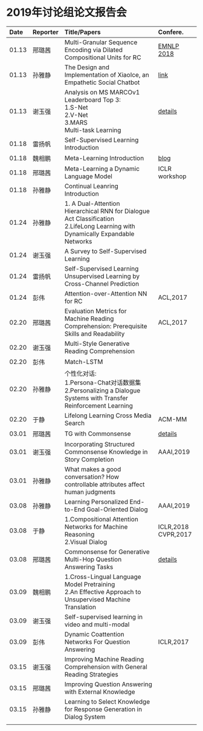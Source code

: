# 2019年讨论组论文报告会

|Date| Reporter | Title/Papers | Confere. |
|:--|:-------|:-------|:--|
| 01.13 | 邢璐茜 | Multi-Granular Sequence Encoding via Dilated Compositional Units for RC | [EMNLP<br>2018](http://aclweb.org/anthology/D18-1238) |
| 01.13 | 孙雅静 | The Design and Implementation of XiaoIce, an Empathetic Social Chatbot | [link](https://arxiv.org/abs/1812.08989) |
| 01.13 | 谢玉强 | Analysis on MS MARCOv1 Leaderboard Top 3:<br>1.S-Net<br>2.V-Net<br>3.MARS<br>Multi-task Learning | [details](https://github.com/IndexFziQ/MSMARCO-MRC-Analysis) |
| 01.18 | 雷扬帆 | Self-Supervised Learning Introduction | |
| 01.18 | 魏相鹏 | Meta-Learning Introduction | [blog](https://lilianweng.github.io/lil-log/2018/11/30/meta-learning.html) |
| 01.18 | 邢璐茜 | Meta-Learning a Dynamic Language Model | ICLR workshop |
| 01.18 | 孙雅静 | Continual Leanring Introduction | |
| 01.24 | 孙雅静 | 1. A Dual-Attention Hierarchical RNN for Dialogue Act Classification<br>2.LifeLong Learning with Dynamically Expandable Networks | |
| 01.24 | 谢玉强 | A Survey to Self-Supervised Learning | |
| 01.24 | 雷扬帆 | Self-Supervised Learning<br>Unsupervised Learning by Cross-Channel Prediction | |
| 01.24 | 彭伟 | Attention-over-Attention NN for RC | ACL,2017 |
| 02.20 | 邢璐茜 | Evaluation Metrics for Machine Reading Comprehension: Prerequisite Skills and Readability | ACL,2017|
| 02.20 | 谢玉强 | Multi-Style Generative Reading Comprehension | |
| 02.20 | 彭伟 | Match-LSTM | |
| 02.20 | 孙雅静 | 个性化对话:<br>1.Persona-Chat对话数据集<br>2.Personalizing a Dialogue Systems with Transfer Reinforcement Learning | |
| 02.20 | 于静 | Lifelong Learning Cross Media Search | ACM-MM |
| 03.01 | 邢璐茜 | TG with Commonsense | [details](http://xingluxi.github.io/2019/01/23/paper-tg-with-commonsense/) |
| 03.01 | 谢玉强 | Incorporating Structured Commonsense Knowledge in Story Completion | AAAI,2019 |
| 03.01 | 孙雅静 | What makes a good conversation? How controllable attributes affect human judgments | |
| 03.08 | 孙雅静 | Learning Personalized End-to-End Goal-Oriented Dialog | AAAI,2019 |
| 03.08 | 于静 | 1.Compositional Attention Networks for Machine Reasoning<br>2.Visual Dialog | ICLR,2018<br>CVPR,2017 |
| 03.08 | 邢璐茜 | Commonsense for Generative Multi-Hop Question Answering Tasks | [details](http://xingluxi.github.io/2019/02/21/paper-emnlp2018-mhpgm/) |
| 03.09 | 魏相鹏 | 1.Cross-Lingual Language Model Pretraining<br>2.An Effective Approach to Unsupervised Machine Translation | |
| 03.09 | 谢玉强 | Self-supervised learning in video and multi-modal | |
| 03.09 | 彭伟 | Dynamic Coattention Networks For Question Answering | ICLR,2017 |
| 03.15 | 谢玉强 | Improving Machine Reading Comprehension with General Reading Strategies | |
| 03.15 | 邢璐茜 | Improving Question Answering with External Knowledge | |
| 03.15 | 孙雅静 | Learning to Select Knowledge for Response Generation in Dialog System | |
|  | | | |

